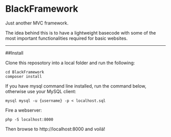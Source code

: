 BlackFramework
==============

Just another MVC framework. 

The idea behind this is to have a lightweight basecode with some of the most important functionalities required for basic websites.


----------

##Install

Clone this reposotory into a local folder and run the following:

    cd BlackFramework
    composer install

If you have mysql command line installed, run the command below, otherwise use your MySQL client:

    mysql mysql -u {username} -p < localhost.sql

Fire a webserver:

    php -S localhost:8000

Then browse to http://localhost:8000 and voilá!




